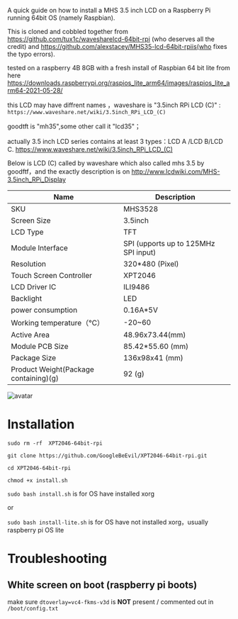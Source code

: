 A quick guide on how to install a MHS 3.5 inch LCD on a Raspberry Pi running 64bit OS (namely Raspbian). 

This is cloned and cobbled together from https://github.com/tux1c/wavesharelcd-64bit-rpi   (who deserves all the credit) and https://github.com/alexstacey/MHS35-lcd-64bit-rpiis(who fixes the typo errors).

tested on a raspberry 4B 8GB with a fresh install of Raspbian 64 bit lite from here https://downloads.raspberrypi.org/raspios_lite_arm64/images/raspios_lite_arm64-2021-05-28/

this LCD may have diffrent names ，waveshare is "3.5inch RPi LCD (C)" :
`https://www.waveshare.net/wiki/3.5inch_RPi_LCD_(C)`

goodtft is "mh35",some other call it "lcd35"；

actually 3.5 inch LCD series contains at least 3 types：LCD A /LCD B/LCD C. https://www.waveshare.net/wiki/3.5inch_RPi_LCD_(C)

Below is LCD (C) called by waveshare which also called mhs 3.5 by goodftf，and the exactly description is on
http://www.lcdwiki.com/MHS-3.5inch_RPi_Display  

| Name                                   | Description                          |
| -------------------------------------- | ------------------------------------ |
| SKU                                    | MHS3528                              |
| Screen Size                            | 3.5inch                              |
| LCD Type                               | TFT                                  |
| Module Interface                       | SPI (upports up to 125MHz SPI input) |
| Resolution                             | 320*480 (Pixel)                      |
| Touch Screen Controller                | XPT2046                              |
| LCD Driver IC                          | ILI9486                              |
| Backlight                              | LED                                  |
| power consumption                      | 0.16A*5V                             |
| Working temperature（℃）           | -20~60                               |
| Active Area                            | 48.96x73.44(mm)                      |
| Module PCB Size                        | 85.42*55.60 (mm)                     |
| Package Size                           | 136x98x41 (mm)                       |
| Product Weight(Package containing)(g)  | 92 (g)                               |   |
![avatar](https://raw.githubusercontent.com/GoogleBeEvil/XPT2046-64bit-rpi/master/%E6%8D%95%E8%8E%B7.PNG)
# Installation
`sudo rm -rf  XPT2046-64bit-rpi`

`git clone https://github.com/GoogleBeEvil/XPT2046-64bit-rpi.git`

`cd XPT2046-64bit-rpi`

`chmod +x install.sh`

`sudo bash install.sh` is for  OS have installed xorg

or 

`sudo bash install-lite.sh` is for OS have not installed xorg，usually raspberry pi OS lite

# Troubleshooting
## White screen on boot (raspberry pi boots)
make sure `dtoverlay=vc4-fkms-v3d` is **NOT** present / commented out in `/boot/config.txt`

